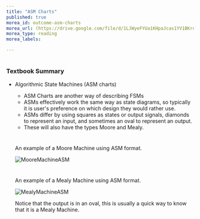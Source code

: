 ```yaml
---
title: "ASM Charts"
published: true
morea_id: outcome-asm-charts
morea_url: (https://drive.google.com/file/d/1LJWyeFYUa1KHpaJcas1YV1BKros30512/view?usp=sharing)
morea_type: reading
morea_labels:

---
```



#
### Textbook Summary

* Algorithmic State Machines (ASM charts)
  * ASM Charts are another way of describing FSMs
  * ASMs effectively work the same way as state diagrams, so typically it is user's preference on which design they would rather use.
  * ASMs differ by using squares as states or output signals, diamonds to represent an input, and sometimes an oval to represent an output.
  * These will also have the types Moore and Mealy.
 
  #
  An example of a Moore Machine using ASM format.

  ![MooreMachineASM](https://github.com/ledalton0/State-Machines-Diagrams-Tables-ASM/blob/main/images/MooreMachineASM.PNG)

  

  #
  An example of a Mealy Machine using ASM format.

  ![MealyMachineASM](https://github.com/ledalton0/State-Machines-Diagrams-Tables-ASM/blob/main/images/MealyMachineASM.PNG)

  Notice that the output is in an oval, this is usually a quick way to know that it is a Mealy Machine.

